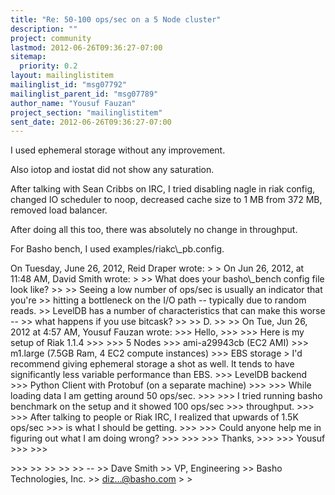 ```yaml
---
title: "Re: 50-100 ops/sec on a 5 Node cluster"
description: ""
project: community
lastmod: 2012-06-26T09:36:27-07:00
sitemap:
  priority: 0.2
layout: mailinglistitem
mailinglist_id: "msg07792"
mailinglist_parent_id: "msg07789"
author_name: "Yousuf Fauzan"
project_section: "mailinglistitem"
sent_date: 2012-06-26T09:36:27-07:00
---
```



I used ephemeral storage without any improvement.

Also iotop and iostat did not show any saturation.

After talking with Sean Cribbs on IRC, I tried disabling nagle in riak
config, changed IO scheduler to noop, decreased cache size to 1 MB from 372
MB, removed load balancer.

After doing all this too, there was absolutely no change in throughput.

For Basho bench, I used examples/riakc\\_pb.config.

On Tuesday, June 26, 2012, Reid Draper  wrote:
&gt;
&gt; On Jun 26, 2012, at 11:48 AM, David Smith wrote:
&gt;
&gt;&gt; What does your basho\\_bench config file look like?
&gt;&gt;
&gt;&gt; Seeing a low number of ops/sec is usually an indicator that you're
&gt;&gt; hitting a bottleneck on the I/O path -- typically due to random reads.
&gt;&gt; LevelDB has a number of characteristics that can make this worse --
&gt;&gt; what happens if you use bitcask?
&gt;&gt;
&gt;&gt; D.
&gt;&gt;
&gt;&gt; On Tue, Jun 26, 2012 at 4:57 AM, Yousuf Fauzan 
wrote:
&gt;&gt;&gt; Hello,
&gt;&gt;&gt;
&gt;&gt;&gt; Here is my setup of Riak 1.1.4
&gt;&gt;&gt;
&gt;&gt;&gt; 5 Nodes
&gt;&gt;&gt; ami-a29943cb (EC2 AMI)
&gt;&gt;&gt; m1.large (7.5GB Ram, 4 EC2 compute instances)
&gt;&gt;&gt; EBS storage
&gt; I'd recommend giving ephemeral storage a shot as well. It tends to have
significantly less variable performance than EBS.
&gt;&gt;&gt; LevelDB backend
&gt;&gt;&gt; Python Client with Protobuf (on a separate machine)
&gt;&gt;&gt;
&gt;&gt;&gt; While loading data I am getting around 50 ops/sec.
&gt;&gt;&gt;
&gt;&gt;&gt; I tried running basho benchmark on the setup and it showed 100 ops/sec
&gt;&gt;&gt; throughput.
&gt;&gt;&gt;
&gt;&gt;&gt; After talking to people or Riak IRC, I realized that upwards of 1.5K
ops/sec
&gt;&gt;&gt; is what I should be getting.
&gt;&gt;&gt;
&gt;&gt;&gt; Could anyone help me in figuring out what I am doing wrong?
&gt;&gt;&gt;
&gt;&gt;&gt;
&gt;&gt;&gt; Thanks,
&gt;&gt;&gt;
&gt;&gt;&gt; Yousuf
&gt;&gt;&gt;
&gt;&gt;&gt;

&gt;&gt;&gt;
&gt;&gt;
&gt;&gt;
&gt;&gt;
&gt;&gt; --
&gt;&gt; Dave Smith
&gt;&gt; VP, Engineering
&gt;&gt; Basho Technologies, Inc.
&gt;&gt; diz...@basho.com
&gt;
&gt;
